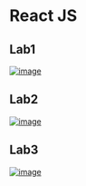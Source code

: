 # React JS
## Lab1
[![image](https://github.com/Hager-Abd-El-Galil/ITI_OpenSourceApplicationDevelopment/assets/81237428/38f27c08-303d-4723-b335-8f56dbc0952f)](https://github.com/Hager-Abd-El-Galil/ITI_OpenSourceApplicationDevelopment/assets/81237428/fbe38d84-44bf-43f4-9709-162cc3a3c0c3)

## Lab2
[![image](https://github.com/Hager-Abd-El-Galil/ITI_OpenSourceApplicationDevelopment/assets/81237428/cf953d1a-474f-4131-96a2-250a1f0b0123)](https://github.com/Hager-Abd-El-Galil/ITI_OpenSourceApplicationDevelopment/assets/81237428/38eeb9a2-634e-48d8-bc66-e0a10ffba665)

## Lab3
[![image](https://github.com/Hager-Abd-El-Galil/ITI_OpenSourceApplicationDevelopment/assets/81237428/2c6f4b30-d7c1-47ee-bdf1-c9698f324dea)](https://github.com/Hager-Abd-El-Galil/ITI_OpenSourceApplicationDevelopment/assets/81237428/53bee561-7771-469e-92ef-0c9ba4a288a0)


